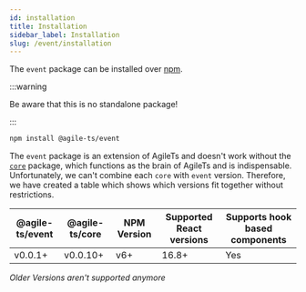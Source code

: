 ```yaml
---
id: installation
title: Installation
sidebar_label: Installation
slug: /event/installation
---
```


The `event` package can be installed over [npm](https://www.npmjs.com/).

:::warning

Be aware that this is no standalone package!

:::

```bash npm2yarn
npm install @agile-ts/event 
```

The `event` package is an extension of AgileTs and doesn't work without the [`core`](../core/Introduction.md) package,
which functions as the brain of AgileTs and is indispensable.
Unfortunately, we can't combine each `core` with `event` version.
Therefore, we have created a table which shows which versions fit together without restrictions.

| @agile-ts/event       | @agile-ts/core          | NPM Version              | Supported React versions | Supports hook based components    |
| ----------------------| ----------------------- | ------------------------ | -------------------------|---------------------------------- |
| v0.0.1+               | v0.0.10+                | v6+                      | 16.8+                    | Yes                               |

_Older Versions aren't supported anymore_
